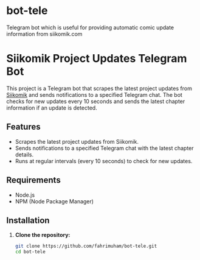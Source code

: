 # bot-tele
Telegram bot which is useful for providing automatic comic update information from siikomik.com
# Siikomik Project Updates Telegram Bot

This project is a Telegram bot that scrapes the latest project updates from [Siikomik](https://siikomik.com/) and sends notifications to a specified Telegram chat. The bot checks for new updates every 10 seconds and sends the latest chapter information if an update is detected.

## Features
- Scrapes the latest project updates from Siikomik.
- Sends notifications to a specified Telegram chat with the latest chapter details.
- Runs at regular intervals (every 10 seconds) to check for new updates.

## Requirements
- Node.js
- NPM (Node Package Manager)

## Installation
1. **Clone the repository:**
   ```sh
   git clone https://github.com/fahrimuham/bot-tele.git
   cd bot-tele
   
